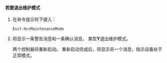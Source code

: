 <!--author=SharS last changed: 9/17/15-->

#### <a name="to-exit-maintenance-mode"></a>若要退出维护模式
1. 在命令提示符下键入：
   
     `Exit-HcsMaintenanceMode`
2. 将显示一条警告消息和一条确认消息。 类型**Y**退出维护模式。
   
    两个控制器将重新启动。 重新启动完成后，将显示另一个消息，指示设备处于正常模式。

